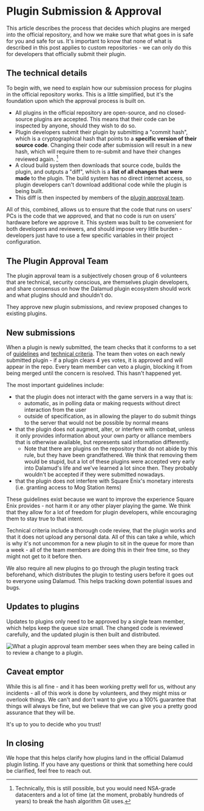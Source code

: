 # Plugin Submission & Approval

This article describes the process that decides which plugins are merged into
the official repository, and how we make sure that what goes in is safe for you
and safe for us. It's important to know that none of what is described in this
post applies to custom repositories - we can only do this for developers that
officially submit their plugin.

## The technical details

To begin with, we need to explain how our submission process for plugins in the
official repository works. This is a little simplified, but it's the foundation
upon which the approval process is built on.

- All plugins in the official repository are open-source, and no closed-source
  plugins are accepted. This means that their code can be inspected by anyone,
  should they wish to do so.
- Plugin developers submit their plugin by submitting a "commit hash", which is
  a cryptographical hash that points to a **specific version of their source
  code**. Changing their code after submission will result in a new hash, which
  will require them to re-submit and have their changes reviewed again. [^1]
- A cloud build system then downloads that source code, builds the plugin, and
  outputs a "diff", which is a **list of all changes that were made** to the
  plugin. The build system has no direct internet access, so plugin developers
  can't download additional code while the plugin is being built.
- This diff is then inspected by members of the
  [plugin approval team](#the-plugin-approval-team).

All of this, combined, allows us to ensure that the code that runs on users' PCs
is the code that we approved, and that no code is run on users' hardware before
we approve it. This system was built to be convenient for both developers and
reviewers, and should impose very little burden - developers just have to use a
few specific variables in their project configuration.

## The Plugin Approval Team

The plugin approval team is a subjectively chosen group of 6 volunteers that are
technical, security conscious, are themselves plugin developers, and share
consensus on how the Dalamud plugin ecosystem should work and what plugins
should and shouldn't do.

They approve new plugin submissions, and review proposed changes to existing
plugins.

## New submissions

When a plugin is newly submitted, the team checks that it conforms to a set of
[guidelines](restrictions#what-am-i-allowed-to-do-in-my-plugin) and
[technical criteria](https://github.com/goatcorp/DalamudPluginsD17#approval-criteria).
The team then votes on each newly submitted plugin - if a plugin clears 4 yes
votes, it is approved and will appear in the repo. Every team member can veto a
plugin, blocking it from being merged until the concern is resolved. This hasn't
happened yet.

The most important guidelines include:

- that the plugin does not interact with the game servers in a way that is:
  - automatic, as in polling data or making requests without direct interaction
    from the user
  - outside of specification, as in allowing the player to do submit things to
    the server that would not be possible by normal means
- that the plugin does not augment, alter, or interfere with combat, unless it
  only provides information about your own party or alliance members that is
  otherwise available, but represents said information differently.
  - Note that there are plugins on the repository that do not abide by this
    rule, but they have been grandfathered. We think that removing them would be
    stupid, but a lot of these plugins were accepted very early into Dalamud's
    life and we've learned a lot since then. They probably wouldn't be accepted
    if they were submitted nowadays.
- that the plugin does not interfere with Square Enix's monetary interests (i.e.
  granting access to Mog Station items)

These guidelines exist because we want to improve the experience Square Enix
provides - not harm it or any other player playing the game. We think that they
allow for a lot of freedom for plugin developers, while encouraging them to stay
true to that intent.

Technical criteria include a thorough code review, that the plugin works and
that it does not upload any personal data. All of this can take a while, which
is why it's not uncommon for a new plugin to sit in the queue for more than a
week - all of the team members are doing this in their free time, so they might
not get to it before then.

We also require all new plugins to go through the plugin testing track
beforehand, which distributes the plugin to testing users before it goes out to
everyone using Dalamud. This helps tracking down potential issues and bugs.

## Updates to plugins

Updates to plugins only need to be approved by a single team member, which helps
keep the queue size small. The changed code is reviewed carefully, and the
updated plugin is then built and distributed.

![What a plugin approval team member sees when they are being called in to review a change to a plugin.](https://user-images.githubusercontent.com/16760685/217103831-de5c1af3-7244-438e-8e8e-7408d2545814.png)

## Caveat emptor

While this is all fine - and it has been working pretty well for us, without any
incidents - all of this work is done by volunteers, and they might miss or
overlook things. We can't and don't want to give you a 100% guarantee that
things will always be fine, but we believe that we can give you a pretty good
assurance that they will be.

It's up to you to decide who you trust!

## In closing

We hope that this helps clarify how plugins land in the official Dalamud plugin
listing. If you have any questions or think that something here could be
clarified, feel free to reach out.

[^1]:
    Technically, this is still possible, but you would need NSA-grade
    datacenters and a lot of time (at the moment, probably hundreds of years) to
    break the hash algorithm Git uses.
